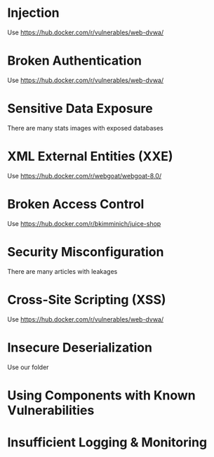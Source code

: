 # Injection

Use https://hub.docker.com/r/vulnerables/web-dvwa/

# Broken Authentication

Use https://hub.docker.com/r/vulnerables/web-dvwa/

# Sensitive Data Exposure

There are many stats images with exposed databases

# XML External Entities (XXE)

Use https://hub.docker.com/r/webgoat/webgoat-8.0/

# Broken Access Control

Use https://hub.docker.com/r/bkimminich/juice-shop

# Security Misconfiguration

There are many articles with leakages

# Cross-Site Scripting (XSS)

Use https://hub.docker.com/r/vulnerables/web-dvwa/

# Insecure Deserialization

Use our folder

# Using Components with Known Vulnerabilities
# Insufficient Logging & Monitoring
